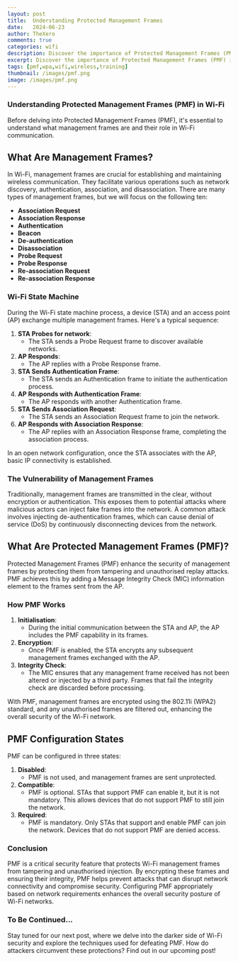 ```yaml
---
layout: post
title:  Understanding Protected Management Frames
date:	2024-06-23
author: TheXero
comments: true
categories: wifi
description: Discover the importance of Protected Management Frames (PMF) in Wi-Fi networks. Learn how PMF secures management frames, preventing tampering and unauthorised injections. Explore the different configuration states of PMF and understand its role in enhancing Wi-Fi security. Stay tuned for our next post on how attackers defeat PMF and how to protect your network against advanced threats.
excerpt: Discover the importance of Protected Management Frames (PMF) in Wi-Fi networks. Learn how PMF secures management frames, preventing tampering and unauthorised injections. Explore the different configuration states of PMF and understand its role in enhancing Wi-Fi security. Stay tuned for our next post on how attackers defeat PMF and how to protect your network against advanced threats.
tags: [pmf,wpa,wifi,wireless,training]
thumbnail: /images/pmf.png
image: /images/pmf.png
---
```


### Understanding Protected Management Frames (PMF) in Wi-Fi
Before delving into Protected Management Frames (PMF), it's essential to understand what management frames are and their role in Wi-Fi communication.

## What Are Management Frames?
In Wi-Fi, management frames are crucial for establishing and maintaining wireless communication. They facilitate various operations such as network discovery, authentication, association, and disassociation. There are many types of management frames, but we will focus on the following ten:
- **Association Request**
- **Association Response**
- **Authentication**
- **Beacon**
- **De-authentication**
- **Disassociation**
- **Probe Request**
- **Probe Response**
- **Re-association Request**
- **Re-association Response**

### Wi-Fi State Machine
During the Wi-Fi state machine process, a device (STA) and an access point (AP) exchange multiple management frames. Here's a typical sequence:
1. **STA Probes for network**:
    - The STA sends a Probe Request frame to discover available networks.
2. **AP Responds**:
    - The AP replies with a Probe Response frame.
3. **STA Sends Authentication Frame**:
    - The STA sends an Authentication frame to initiate the authentication process.
4. **AP Responds with Authentication Frame**:
    - The AP responds with another Authentication frame.
5. **STA Sends Association Request**:
    - The STA sends an Association Request frame to join the network.
6. **AP Responds with Association Response**:
    - The AP replies with an Association Response frame, completing the association process.

In an open network configuration, once the STA associates with the AP, basic IP connectivity is established.

### The Vulnerability of Management Frames
Traditionally, management frames are transmitted in the clear, without encryption or authentication. This exposes them to potential attacks where malicious actors can inject fake frames into the network. A common attack involves injecting de-authentication frames, which can cause denial of service (DoS) by continuously disconnecting devices from the network.

## What Are Protected Management Frames (PMF)?
Protected Management Frames (PMF) enhance the security of management frames by protecting them from tampering and unauthorised replay attacks. PMF achieves this by adding a Message Integrity Check (MIC) information element to the frames sent from the AP.

### How PMF Works
1. **Initialisation**:
    - During the initial communication between the STA and AP, the AP includes the PMF capability in its frames.
2. **Encryption**:
    - Once PMF is enabled, the STA encrypts any subsequent management frames exchanged with the AP.
3. **Integrity Check**:
    - The MIC ensures that any management frame received has not been altered or injected by a third party. Frames that fail the integrity check are discarded before processing.

With PMF, management frames are encrypted using the 802.11i (WPA2) standard, and any unauthorised frames are filtered out, enhancing the overall security of the Wi-Fi network.

## PMF Configuration States
PMF can be configured in three states:
1. **Disabled**:
    - PMF is not used, and management frames are sent unprotected.
2. **Compatible**:
    - PMF is optional. STAs that support PMF can enable it, but it is not mandatory. This allows devices that do not support PMF to still join the network.
3. **Required**:
    - PMF is mandatory. Only STAs that support and enable PMF can join the network. Devices that do not support PMF are denied access.

### Conclusion
PMF is a critical security feature that protects Wi-Fi management frames from tampering and unauthorised injection. By encrypting these frames and ensuring their integrity, PMF helps prevent attacks that can disrupt network connectivity and compromise security. Configuring PMF appropriately based on network requirements enhances the overall security posture of Wi-Fi networks.

### To Be Continued...
Stay tuned for our next post, where we delve into the darker side of Wi-Fi security and explore the techniques used for defeating PMF. How do attackers circumvent these protections? Find out in our upcoming post!


